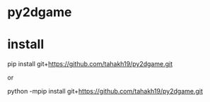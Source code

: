 # py2dgame

# install
pip install git+https://github.com/tahakh19/py2dgame.git 

or 

python -mpip install git+https://github.com/tahakh19/py2dgame.git 
